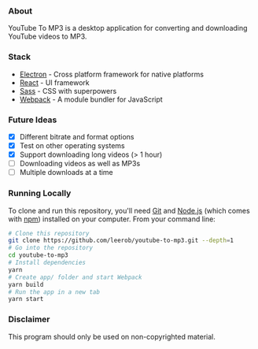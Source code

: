 

### About

YouTube To MP3 is a desktop application for converting and downloading YouTube videos to MP3.

### Stack

-   [Electron](https://github.com/electron/electron) - Cross platform framework for native platforms
-   [React](https://github.com/facebook/react) - UI framework
-   [Sass](https://github.com/sass/sass) - CSS with superpowers
-   [Webpack](https://webpack.js.org/) - A module bundler for JavaScript

### Future Ideas

-   [x] Different bitrate and format options
-   [x] Test on other operating systems
-   [x] Support downloading long videos (> 1 hour)
-   [ ] Downloading videos as well as MP3s
-   [ ] Multiple downloads at a time

### Running Locally

To clone and run this repository, you'll need [Git](https://git-scm.com) and [Node.js](https://nodejs.org/en/download/) (which comes with [npm](http://npmjs.com)) installed on your computer. From your command line:

```bash
# Clone this repository
git clone https://github.com/leerob/youtube-to-mp3.git --depth=1
# Go into the repository
cd youtube-to-mp3
# Install dependencies
yarn
# Create app/ folder and start Webpack
yarn build
# Run the app in a new tab
yarn start
```

### Disclaimer

This program should only be used on non-copyrighted material.
